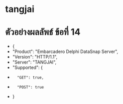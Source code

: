 # tangjai
# ตัวอย่างผลลัพธ์ ข้อที่ 14 
- {
-    "Product": "Embarcadero Delphi DataSnap Server",
-    "Version": "HTTP/1.1",
-    "Server": "TANGJAI",
-    "Supported": {
-       "GET": true,
-       "POST": true
-   }
